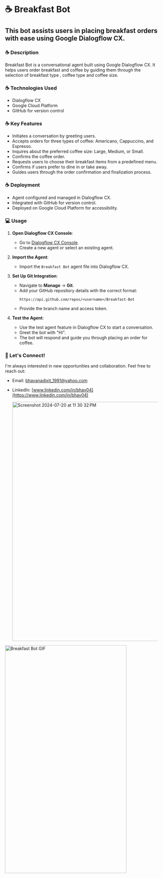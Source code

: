 # ☕ Breakfast Bot
## This bot assists users in placing breakfast orders with ease using Google Dialogflow CX.

### ☕ Description

Breakfast Bot is a conversational agent built using Google Dialogflow CX. It helps users order breakfast and coffee by guiding them through the selection 
of breakfast type , coffee type and coffee size.

### ☕ Technologies Used

- Dialogflow CX
- Google Cloud Platform
- GitHub for version control

### ☕ Key Features

- Initiates a conversation by greeting users.
- Accepts orders for three types of coffee: Americano, Cappuccino, and Espresso.
- Inquires about the preferred coffee size: Large, Medium, or Small.
- Confirms the coffee order.
- Requests users to choose their breakfast items from a predefined menu.
- Confirms if users prefer to dine in or take away.
- Guides users through the order confirmation and finalization process.

### ☕ Deployment

- Agent configured and managed in Dialogflow CX.
- Integrated with GitHub for version control.
- Deployed on Google Cloud Platform for accessibility.

### 💻 Usage

1. **Open Dialogflow CX Console**:
    - Go to [Dialogflow CX Console](https://dialogflow.cloud.google.com/cx/projects).
    - Create a new agent or select an existing agent.

2. **Import the Agent**:
    - Import the `Breakfast Bot` agent file into Dialogflow CX.

3. **Set Up Git Integration**:
    - Navigate to **Manage** -> **Git**.
    - Add your GitHub repository details with the correct format:
      ```
      https://api.github.com/repos/<username>/Breakfast-Bot
      ```
    - Provide the branch name and access token.

4. **Test the Agent**:
    - Use the test agent feature in Dialogflow CX to start a conversation.
    - Greet the bot with "Hi".
    - The bot will respond and guide you through placing an order for coffee.

### 🔗 Let's Connect!

I'm always interested in new opportunities and collaboration. Feel free to reach out:

- Email: bhavanadixit_1991@yahoo.com
- LinkedIn: [www.linkedin.com/in/bhav04](https://www.linkedin.com/in/bhav04)

  <img width="787" alt="Screenshot 2024-07-20 at 11 30 32 PM" src="https://github.com/user-attachments/assets/b1db9888-6e25-4e6d-895d-a7e34fb27cda">


<img src="https://github.com/user-attachments/assets/7cfea84c-20d2-43c3-bc74-b6eded98b53c" width="400" height="750" alt="Breakfast Bot GIF">


